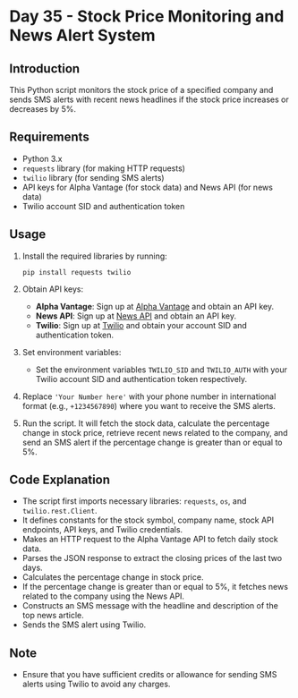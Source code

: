 # Day 35 - Stock Price Monitoring and News Alert System

## Introduction
This Python script monitors the stock price of a specified company and sends SMS alerts with recent news headlines if the stock price increases or decreases by 5%.

## Requirements
- Python 3.x
- `requests` library (for making HTTP requests)
- `twilio` library (for sending SMS alerts)
- API keys for Alpha Vantage (for stock data) and News API (for news data)
- Twilio account SID and authentication token

## Usage
1. Install the required libraries by running:
    ```
    pip install requests twilio
    ```

2. Obtain API keys:
    - **Alpha Vantage**: Sign up at [Alpha Vantage](https://www.alphavantage.co/) and obtain an API key.
    - **News API**: Sign up at [News API](https://newsapi.org/) and obtain an API key.
    - **Twilio**: Sign up at [Twilio](https://www.twilio.com/) and obtain your account SID and authentication token.

3. Set environment variables:
    - Set the environment variables `TWILIO_SID` and `TWILIO_AUTH` with your Twilio account SID and authentication token respectively.

4. Replace `'Your Number here'` with your phone number in international format (e.g., `+1234567890`) where you want to receive the SMS alerts.

5. Run the script. It will fetch the stock data, calculate the percentage change in stock price, retrieve recent news related to the company, and send an SMS alert if the percentage change is greater than or equal to 5%.

## Code Explanation
- The script first imports necessary libraries: `requests`, `os`, and `twilio.rest.Client`.
- It defines constants for the stock symbol, company name, stock API endpoints, API keys, and Twilio credentials.
- Makes an HTTP request to the Alpha Vantage API to fetch daily stock data.
- Parses the JSON response to extract the closing prices of the last two days.
- Calculates the percentage change in stock price.
- If the percentage change is greater than or equal to 5%, it fetches news related to the company using the News API.
- Constructs an SMS message with the headline and description of the top news article.
- Sends the SMS alert using Twilio.

## Note
- Ensure that you have sufficient credits or allowance for sending SMS alerts using Twilio to avoid any charges.

